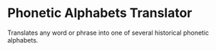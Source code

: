# Phonetic Alphabets Translator
 Translates any word or phrase into one of several historical phonetic alphabets.
